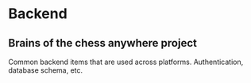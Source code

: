 # Backend

## Brains of the chess anywhere project

Common backend items that are used across platforms. Authentication, database schema, etc.
